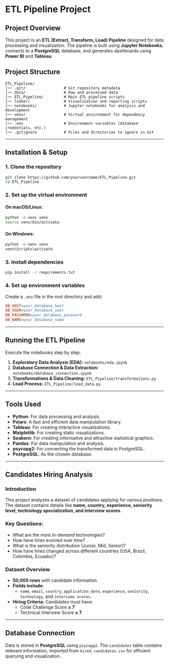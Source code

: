 # ETL Pipeline Project

## Project Overview

This project is an **ETL (Extract, Transform, Load) Pipeline** designed for data processing and visualization. The pipeline is built using **Jupyter Notebooks**, connects to a **PostgreSQL** database, and generates dashboards using **Power BI** and **Tableau**.

## Project Structure

```plaintext
ETL_Pipeline/
│── .git/                 # Git repository metadata
│── data/                 # Raw and processed data
│── ETL_Pipeline/         # Main ETL pipeline scripts
│── looker/               # Visualization and reporting scripts
│── notebooks/            # Jupyter notebooks for analysis and development
│── venv/                 # Virtual environment for dependency management
│── .env                  # Environment variables (database credentials, etc.)
│── .gitignore            # Files and directories to ignore in Git
```

---

## Installation & Setup

### 1. Clone the repository

```sh
git clone https://github.com/yourusername/ETL_Pipeline.git
cd ETL_Pipeline
```

### 2. Set up the virtual environment

#### On macOS/Linux:

```sh
python -m venv venv
source venv/bin/activate
```

#### On Windows:

```sh
python -m venv venv
venv\Scripts\activate
```

### 3. Install dependencies

```sh
pip install -r requirements.txt
```

### 4. Set up environment variables

Create a `.env` file in the root directory and add:

```ini
DB_HOST=your_database_host
DB_USER=your_database_user
DB_PASSWORD=your_database_password
DB_NAME=your_database_name
```

---

## Running the ETL Pipeline

Execute the notebooks step by step:

1. **Exploratory Data Analysis (EDA):** `notebooks/eda.ipynb`
2. **Database Connection & Data Extraction:** `notebooks/database_connection.ipynb`
3. **Transformations & Data Cleaning:** `ETL_Pipeline/transformations.py`
4. **Load Process:** `ETL_Pipeline/load_data.py`

---

## Tools Used

- **Python**: For data processing and analysis.
- **Polars**: A fast and efficient data manipulation library.
- **Tableau**: For creating interactive visualizations.
- **Matplotlib**: For creating static visualizations.
- **Seaborn**: For creating informative and attractive statistical graphics.
- **Pandas**: For data manipulation and analysis.
- **psycopg2**: For connecting the transformed data in PostgreSQL.
- **PostgreSQL**: As the chosen database.

---

## Candidates Hiring Analysis

### Introduction

This project analyzes a dataset of candidates applying for various positions. The dataset contains details like **name, country, experience, seniority level, technology specialization, and interview scores**.

### Key Questions:

- What are the most in-demand technologies?
- How have hires evolved over time?
- What is the seniority distribution (Junior, Mid, Senior)?
- How have hires changed across different countries (USA, Brazil, Colombia, Ecuador)?

### Dataset Overview

- **50,000 rows** with candidate information.
- **Fields include:**
  - `name`, `email`, `country`, `application_date`, `experience`, `seniority`, `technology`, and `interview scores`.
- **Hiring Criteria:** Candidates must have:
  - Code Challenge Score **≥ 7**
  - Technical Interview Score **≥ 7**

---

## Database Connection

Data is stored in **PostgreSQL** using `psycopg2`. The `candidates` table contains relevant information, imported from `hired_candidates.csv` for efficient querying and visualization.
